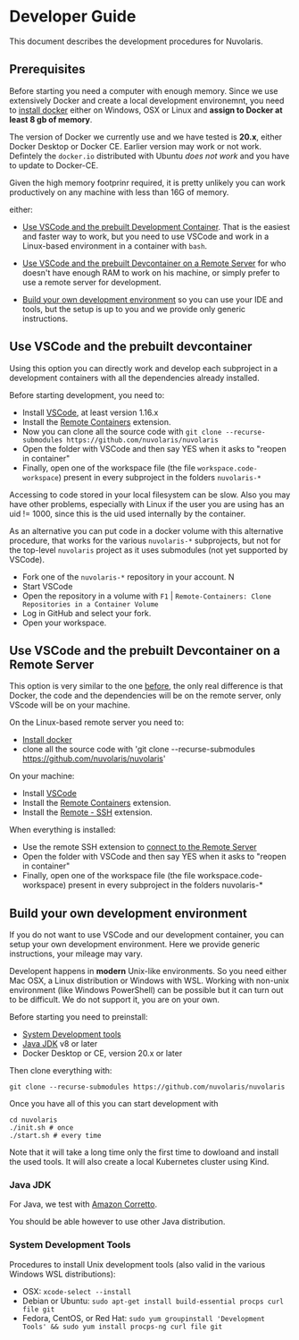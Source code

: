 <!--
  ~ Licensed to the Apache Software Foundation (ASF) under one
  ~ or more contributor license agreements.  See the NOTICE file
  ~ distributed with this work for additional information
  ~ regarding copyright ownership.  The ASF licenses this file
  ~ to you under the Apache License, Version 2.0 (the
  ~ "License"); you may not use this file except in compliance
  ~ with the License.  You may obtain a copy of the License at
  ~
  ~   http://www.apache.org/licenses/LICENSE-2.0
  ~
  ~ Unless required by applicable law or agreed to in writing,
  ~ software distributed under the License is distributed on an
  ~ "AS IS" BASIS, WITHOUT WARRANTIES OR CONDITIONS OF ANY
  ~ KIND, either express or implied.  See the License for the
  ~ specific language governing permissions and limitations
  ~ under the License.
  ~
-->
# Developer Guide

This document describes the development procedures for Nuvolaris.

## Prerequisites

Before starting you need a computer with enough memory. Since we use extensively Docker and create a local development environemnt, you need to [install docker](https://docs.docker.com/get-docker/) either on Windows, OSX or Linux and **assign to Docker at least 8 gb of memory**. 

The version of Docker we currently use and we have tested is **20.x**, either Docker Desktop or Docker CE. Earlier version may work or not work. Defintely the `docker.io` distributed with Ubuntu *does not work* and you have to update to Docker-CE.

Given the high memory footprinr required, it is pretty unlikely you can work productively on any machine with less than 16G of memory. 


either:

- [Use VSCode and the prebuilt Development Container](#use-vscode-and-the-prebuilt-devcontainer). That is the easiest and faster way to work, but you need to use VSCode and work in a Linux-based environment in a container with `bash`.

- [Use VSCode and the prebuilt Devcontainer on a Remote Server](#use-vscode-and-the-prebuilt-devcontainer-on-a-remote-server) for who doesn't have enough RAM to work on his machine, or simply prefer to use a remote server for development.

- [Build your own development environment](#build-your-own-development-environment) so you can use your IDE and tools, but the setup is up to you and we provide only generic instructions.

## Use VSCode and the prebuilt devcontainer

Using this option you can directly work and develop each subproject in a development containers with all the dependencies already installed.

Before starting development, you need to: 

- Install [VSCode](https://code.visualstudio.com/), at least version 1.16.x
- Install the [Remote Containers](https://marketplace.visualstudio.com/items?itemName=ms-vscode-remote.remote-containers) extension.
- Now you can clone all the source code with `git clone --recurse-submodules https://github.com/nuvolaris/nuvolaris`
- Open the folder with VSCode and then say YES when it asks to "reopen in container"
- Finally, open one of the workspace file (the file `workspace.code-workspace`) present in every subproject in the folders `nuvolaris-*`

Accessing to code stored in your local filesystem can be slow. Also you may have other problems, especially with Linux if the user you are using has an uid != 1000, since this is the uid used internally by the container.


As an alternative you can put code in a docker volume with this alternative procedure, that works for the various `nuvolaris-*` subprojects, but not for the top-level `nuvolaris` project as it uses submodules (not yet supported by VSCode).

- Fork one of the `nuvolaris-*` repository in your account. N
- Start VSCode
- Open the repository in a volume with `F1` | `Remote-Containers: Clone Repositories in a Container Volume` 
- Log in GitHub and select your fork.
- Open your workspace.

## Use VSCode and the prebuilt Devcontainer on a Remote Server

This option is very similar to the one [before](#use-vscode-and-the-prebuilt-devcontainer), the only real difference is that Docker, the code and the dependencies will be on the remote server, only VScode will be on your machine.

On the Linux-based remote server you need to:
- [Install docker](https://docs.docker.com/get-docker/)
- clone all the source code with 'git clone --recurse-submodules https://github.com/nuvolaris/nuvolaris'

On your machine:
- Install [VSCode](https://code.visualstudio.com/) 
- Install the [Remote Containers](https://marketplace.visualstudio.com/items?itemName=ms-vscode-remote.remote-containers) extension.
- Install the [Remote - SSH](https://code.visualstudio.com/docs/remote/ssh-tutorial#_connect-using-ssh) extension.

When everything is installed:
- Use the remote SSH extension to [connect to the Remote Server](https://code.visualstudio.com/docs/remote/ssh-tutorial#_connect-using-ssh)
- Open the folder with VSCode and then say YES when it asks to "reopen in container"
- Finally, open one of the workspace file (the file workspace.code-workspace) present in every subproject in the folders nuvolaris-*

## Build your own development environment

If you do not want to use VSCode and our development container, you can setup your own development environment. Here we provide generic instructions, your mileage may vary.

Developent happens in **modern** Unix-like environments. So you need either Mac OSX, a Linux distribution or Windows with WSL. Working with non-unix environment (like Windows PowerShell) can be possible but it can turn out to be difficult. We do not support it, you are on your own.

Before starting you need to preinstall:

- [System Development tools](#system-development-tools)
- [Java JDK](#java-jdk) v8 or later
- Docker Desktop or CE, version 20.x or later

Then clone everything with:

```
git clone --recurse-submodules https://github.com/nuvolaris/nuvolaris
```

Once you have all of this you can start development with

```
cd nuvolaris
./init.sh # once
./start.sh # every time
```

Note that it will take a long time only the first time to dowloand and install the used tools. It will also create a local Kubernetes cluster using Kind.

### Java JDK

For Java, we test with [Amazon Corretto](https://docs.aws.amazon.com/corretto/index.html).

You should be able however to use other Java distribution.

### System Development Tools

Procedures to install Unix development tools (also valid in the various Windows WSL distributions):

- OSX: `xcode-select --install`
- Debian or Ubuntu: `sudo apt-get install build-essential procps curl file git`
- Fedora, CentOS, or Red Hat: `sudo yum groupinstall 'Development Tools' && sudo yum install procps-ng curl file git`
